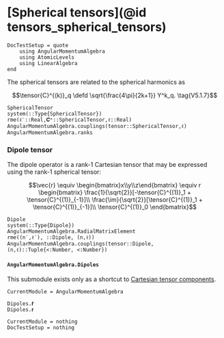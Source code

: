 # [Spherical tensors](@id tensors_spherical_tensors)

```@meta
DocTestSetup = quote
    using AngularMomentumAlgebra
    using AtomicLevels
    using LinearAlgebra
end
```

The spherical tensors are related to the spherical harmonics as

```math
\tensor{C}^{(k)}_q \defd
\sqrt{\frac{4\pi}{2k+1}}
Y^k_q.
\tag{V5.1.7}
```

```@docs
SphericalTensor
system(::Type{SphericalTensor})
rme(ℓ′::Real,𝐂̂ᵏ::SphericalTensor,ℓ::Real)
AngularMomentumAlgebra.couplings(tensor::SphericalTensor,ℓ)
AngularMomentumAlgebra.ranks
```

### Dipole tensor

The dipole operator is a rank-1 Cartesian tensor that may be expressed
using the rank-1 spherical tensor:

```math
\vec{r} \equiv
\begin{bmatrix}x\\y\\z\end{bmatrix}
\equiv
r
\begin{bmatrix}
\frac{1}{\sqrt{2}}[-\tensor{C}^{(1)}_1 + \tensor{C}^{(1)}_{-1}]\\
\frac{\im}{\sqrt{2}}[\tensor{C}^{(1)}_1 + \tensor{C}^{(1)}_{-1}]\\
\tensor{C}^{(1)}_0
\end{bmatrix}
```

```@docs
Dipole
system(::Type{Dipole})
AngularMomentumAlgebra.RadialMatrixElement
rme((n′,ℓ′), ::Dipole, (n,ℓ))
AngularMomentumAlgebra.couplings(tensor::Dipole, (n,ℓ)::Tuple{<:Number, <:Number})
```

#### `AngularMomentumAlgebra.Dipoles`

This submodule exists only as a shortcut to [Cartesian tensor
components](@ref).

```@meta
CurrentModule = AngularMomentumAlgebra
```

```@docs
Dipoles.𝐫̂
Dipoles.𝐫
```

```@meta
CurrentModule = nothing
DocTestSetup = nothing
```
